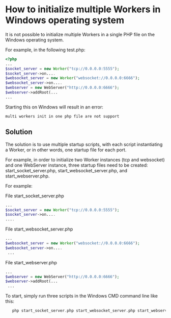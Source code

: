 # How to initialize multiple Workers in Windows operating system

It is not possible to initialize multiple Workers in a single PHP file on the Windows operating system.

For example, in the following test.php:
```php
<?php
...
$socket_server = new Worker("tcp://0.0.0.0:5555");
$socket_server->on....
$websocket_server = new Worker("websocket://0.0.0.0:6666");
$websocket_server->on....
$webserver = new WebServer("http://0.0.0.0:6666");
$webserver->addRoot(...
...
```
Starting this on Windows will result in an error:
```
multi workers init in one php file are not support
```

## Solution
The solution is to use multiple startup scripts, with each script instantiating a Worker, or in other words, one startup file for each port.

For example, in order to initialize two Worker instances (tcp and websocket) and one WebServer instance, three startup files need to be created: start\_socket\_server.php, start\_websocket\_server.php, and start\_webserver.php.

For example:

File start\_socket\_server.php
```php
...
$socket_server = new Worker("tcp://0.0.0.0:5555");
$socket_server->on....
....
```

File start\_websocket\_server.php
```php
...
$websocket_server = new Worker("websocket://0.0.0.0:6666");
$websocket_server->on....
 ...
```

File start\_webserver.php
```php
...
$webserver = new WebServer("http://0.0.0.0:6666");
$webserver->addRoot(...
 ...
```

To start, simply run three scripts in the Windows CMD command line like this:
```php
   php start_socket_server.php start_websocket_server.php start_webserver.php
```
